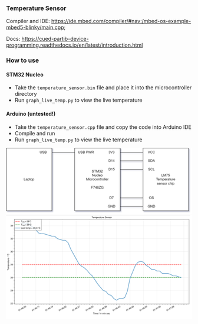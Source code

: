 ### Temperature Sensor

Compiler and IDE: https://ide.mbed.com/compiler/#nav:/mbed-os-example-mbed5-blinky/main.cpp;

Docs: https://cued-partib-device-programming.readthedocs.io/en/latest/introduction.html

### How to use

#### STM32 Nucleo

- Take the `temperature_sensor.bin` file and place it into the microcontroller directory
- Run `graph_live_temp.py` to view the live temperature

#### Arduino (untested!)

- Take the `temperature_sensor.cpp` file and copy the code into Arduino IDE
- Compile and run
- Run `graph_live_temp.py` to view the live temperature

![](connections.png?raw=true)
![](screenshot.png?raw=true)
